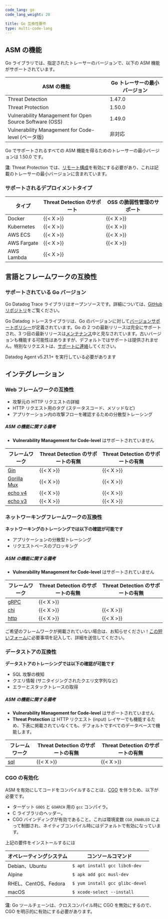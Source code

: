 ```yaml
---
code_lang: go
code_lang_weight: 20

title: Go 互換性要件
type: multi-code-lang
---
```


## ASM の機能

Go ライブラリでは、指定されたトレーサーのバージョンで、以下の ASM 機能がサポートされています。

| ASM の機能                   | Go トレーサーの最小バージョン |
| -------------------------------- | ----------------------------|
| Threat Detection| 1.47.0  |
| Threat Protection |  1.50.0   |
| Vulnerability Management for Open Source Software (OSS) | 1.49.0 |
| Vulnerability Management for Code-level (ベータ版) | 非対応 |

Go でサポートされるすべての ASM 機能を得るためのトレーサーの最小バージョンは 1.50.0 です。

**注**: Threat Protection では、[リモート構成][1]を有効にする必要があり、これは記載のトレーサーの最小バージョンに含まれています。

### サポートされるデプロイメントタイプ
|タイプ | Threat Detection のサポート | OSS の脆弱性管理のサポート |
| ---           |   ---             |           ----            |
| Docker        | {{< X >}}         | {{< X >}}                 |
| Kubernetes    | {{< X >}}         | {{< X >}}                 |
| AWS ECS       | {{< X >}}         | {{< X >}}                 |
| AWS Fargate   | {{< X >}}         | {{< X >}}                 |
| AWS Lambda    | {{< X >}}         |                           |

## 言語とフレームワークの互換性

### サポートされている Go バージョン

Go Datadog Trace ライブラリはオープンソースです。詳細については、[GitHub リポジトリ][2]をご覧ください。

Go Datadog トレースライブラリは、Go のバージョンに対して[バージョンサポートポリシー][3]が定義されています。Go の 2 つの最新リリースは完全にサポートされ、3 つ目の最新リリースは[メンテナンス][4]中と見なされています。古いバージョンも機能する可能性はありますが、デフォルトではサポートは提供されません。特別なリクエストは、[サポートに連絡][5]してください。

Datadog Agent v5.21.1+ を実行している必要があります


## インテグレーション


### Web フレームワークの互換性

- 攻撃元の HTTP リクエストの詳細
- HTTP リクエスト用のタグ (ステータスコード、メソッドなど)
- アプリケーション内の攻撃フローを確認するための分散型トレーシング

##### ASM の機能に関する備考
- **Vulnerability Management for Code-level** はサポートされていません


| フレームワーク         | Threat Detection のサポートの有無    | Threat Detection のサポートの有無                                              |
|-------------------|-----------------|--------------------------------------------------------------------------|
| [Gin][6]          | {{< X >}} | {{< X >}}               |
| [Gorilla Mux][8] | {{< X >}} | {{< X >}}        |
| [echo v4][9]     | {{< X >}}  | {{< X >}}    |
| [echo v3][10]     | {{< X >}} | {{< X >}}             |

### ネットワーキングフレームワークの互換性

**ネットワーキングのトレーシングでは以下の確認が可能です**

- アプリケーションの分散型トレーシング
- リクエストベースのブロッキング

##### ASM の機能に関する備考
- **Vulnerability Management for Code-level** はサポートされていません

| フレームワーク         | Threat Detection のサポートの有無    | Threat Detection のサポートの有無                                              |
|-------------------|-----------------|--------------------------------------------------------------------------|
| [gRPC][11]          | {{< X >}} |       |
| [chi][12] | {{< X >}} | {{< X >}}        |
| [http][13]     | {{< X >}}  | {{< X >}}    |

<div class="alert alert-info">ご希望のフレームワークが掲載されていない場合は、お知らせください！<a href="https://forms.gle/gHrxGQMEnAobukfn7">この短いフォーム</a>に必要事項を記入して、詳細を送信してください。</div>

### データストアの互換性

**データストアのトレーシングでは以下の確認が可能です**

- SQL 攻撃の検知
- クエリ情報 (サニタイジングされたクエリ文字列など)
- エラーとスタックトレースの取得

##### ASM の機能に関する備考
- **Vulnerability Management for Code-level** はサポートされていません
- **Threat Protection** は HTTP リクエスト (input) レイヤーでも機能するため、下表に掲載されていなくても、デフォルトですべてのデータベースで機能します。

| フレームワーク         | Threat Detection のサポートの有無    | Threat Detection のサポートの有無                                              |
|-------------------|-----------------|--------------------------------------------------------------------------|
| [sql][14]          | {{< X >}} |   {{< X >}}    |



### CGO の有効化

ASM を有効にしてコードをコンパイルすることは、[CGO][15] を伴うため、以下が必要です。

- ターゲット `GOOS` と `GOARCH` 用の `gcc` コンパイラ。
- C ライブラリのヘッダー。
- CGO バインディングが有効であること。これは環境変数 `CGO_ENABLED` によって制御され、ネイティブコンパイル時にはデフォルトで有効になっています。

上記の要件をインストールするには

| オペレーティングシステム     | コンソールコマンド |
|----------------------|-----------------|
| Debian、Ubuntu       | `$ apt install gcc libc6-dev`   |
| Alpine               | `$ apk add gcc musl-dev`        |
| RHEL、CentOS、Fedora | `$ yum install gcc glibc-devel` |
| macOS                | `$ xcode-select --install`      |

**注**: Go ツールチェーンは、クロスコンパイル時に CGO を無効にするので、CGO を明示的に有効にする必要があります。


[1]: /ja/agent/remote_config/#enabling-remote-configuration
[2]: https://github.com/DataDog/dd-trace-go
[3]: https://github.com/DataDog/dd-trace-go#support-policy
[4]: https://github.com/DataDog/dd-trace-go#support-maintenance
[5]: https://www.datadoghq.com/support/
[6]: https://pkg.go.dev/gopkg.in/DataDog/dd-trace-go.v1/contrib
[7]: https://pkg.go.dev/gopkg.in/DataDog/dd-trace-go.v1/contrib/gin-gonic/gin
[8]: http://www.gorillatoolkit.org/pkg/mux
[9]: https://pkg.go.dev/gopkg.in/DataDog/dd-trace-go.v1/contrib/labstack/echo.v4
[10]: https://pkg.go.dev/gopkg.in/DataDog/dd-trace-go.v1/contrib/labstack/echo
[11]: https://github.com/grpc/grpc-go
[12]: https://github.com/go-chi/chi
[13]: https://golang.org/pkg/net/http
[14]: https://golang.org/pkg/database/sql
[15]: https://github.com/golang/go/wiki/cgo
